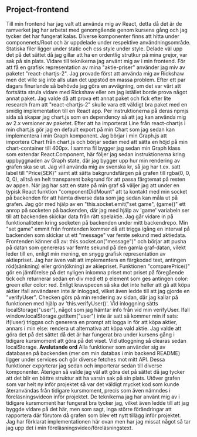 ## Project-frontend

Till min frontend har jag valt att använda mig av React, detta då det är de ramverket jag har arbetat med genomgående genom kursens gång och jag tycker det har fungerat kalas. Diverse komponenter finns att hitta under componenets/Root och är uppdelade under respektive användningsområde. Statiska filer ligger under static och css style under style. Delade väl upp det på det sättet då jag gillar att ha en ordentlig strutkur på mina grejor, var sak på sin plats. Vidare till teknikerna jag använt mig av i min frontend.
För att få en grafisk representation av mina "aktie-priser" använder jag miv av paketet "react-chartjs-2". Jag provade först att använda mig av Rickshaw men det ville sig inte alls utan det uppstod en massa problem. Efter ett par dagars finurlande så behövde jag göra en avvägning, om det var värt att fortsätta strula vidare med Rickshaw eller om jag istället borde prova något annat paket. Jag valde då att prova ett annat paket och fick efter lite research fram att "react-chartjs-2" skulle vara ett väldigt bra paket med en smidig implementation till en React app. Per instruktionerna på deras npmjs sida så skapar jag chart.js som en dependency så att jag kan använda mig av 2.x versioner av paketet. Efter att ha importerat Line från react-chartjs i min chart.js gör jag en default export på min Chart som jag sedan kan implementera i min Graph komponent. Jag börjar i min Graph.js att importera Chart från chart.js och börjar sedan med att sätta en höjd på min chart-container till 400px. I samma fil bygger jag sedan min Graph klass som extendar React.Component, här följer jag sedan instruktionerna kring uppbyggnaden av Graph state, där jag bygger upp hur min rendering av grafen ska se ut. Jag vill använda mig av svenska kr, så jag har t.ex. satt label till "Price(SEK)" samt att sätta bakgrundsfärgen på grafen till rgba(0, 0, 0, 0), alltså en helt transparent bakgrund för att passa färgtemat på resten av appen. När jag har satt en state på min graf så väljer jag att under en typisk React funktion "componentDidMount" att ta kontakt med min socket på backenden för att hämta diverse data som jag sedan kan måla ut på grafen. Jag gör med hjälp av en "this.socket.emit("set game", (game))" ett anrop på socketen på backenden, där jag med hjälp av 'game' variabeln ser till att backenden skickar data från rätt spelaktie. Jag går vidare in på funktionaliteten kring socketen på backenden under mitt backendrepo. Min "set game" emmit från frontenden kommer då att trigga igång en interval på backenden som skickar ut ett "message" var femte sekund med aktiedata. Frontenden känner då av: this.socket.on("message")" och börjar att pusha på datan som genereras var femte sekund på den gamla graf-datan, vilekt leder till en, enligt min mening, en snygg grafisk representation av aktiepriset. Jag har även valt att implementera en färgkodad text, antingen röd(sänkning) eller grön(ökning) av akiepriset. Funktionen "comparePrice()" gör en jämförelse på det nyligen inkomna priset mot priset på föregående tick och returnerar sedan en div med ett p element som ges antingen color: green eller color: red. Enligt kravspecen så ska det inte heller att gå att köpa aktier ifall användaren inte är inloggad, vilket även ledde till att jag gjorde en "verifyUser". Checken görs på min rendering av sidan, där jag kallar på funktionen med hjälp av 'this.verifyUser()'. Vid inloggning sätts localStorage("user"), något som jag hämtar info från vid min verifyUser. Ifall window.localStorage.getItem("user") inte är satt så kommer min if sats: if(!user) triggas och generera en prompt att logga in för att köpa aktier, annars i min else: rendera ut alternativa att köpa vald aktie. Jag valde att göra det på det sättet då det är har fungerat bra under kursens gång i tidigare kursmoment att göra på det viset. Vid utloggning så clearas sedan localStorage.
**Avslutande ord**
Alla funktioner som använder sig av databasen på backenden (mer om min databas i min backend README) ligger under services och gör diverse fetches mot mitt API. Dessa funktioner exporterar jag sedan och importerar sedan till diverse komponenter. Återigen så valde jag väl att göra det på sättet då jag tycker att det blir en bättre struktur att ha varsin sak på sin plats. 
Utöver grafen som var helt ny inför projektet så var det väldigt mycket kod som kunde återanvändas från tidigare kursmoment, precis som även nämndes i föreläsningsvideon inför projektet. De teknikerna jag har använt mig av i tidigare kursmoment har fungerat bra tycker jag, vilket även ledde till att jag byggde vidare på det här, men som sagt, inga större förändringar att rapportera där förutom då grafen som blev ett nytt tillägg inför projektet. Jag har förklarat implementationen här ovan men har jag missat något så tar jag upp det i min föreläsningsvideo/föreläsningstext.
